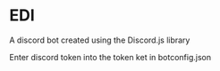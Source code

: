 # EDI
A discord bot created using the Discord.js library

Enter discord token into the token ket in botconfig.json
